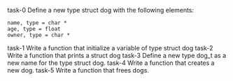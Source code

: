 task-0 Define a new type struct dog with the following elements:

    name, type = char *
    age, type = float
    owner, type = char *
task-1 Write a function that initialize a variable of type struct dog
task-2 Write a function that prints a struct dog
task-3 Define a new type dog_t as a new name for the type struct dog.
task-4 Write a function that creates a new dog.
task-5 Write a function that frees dogs.
